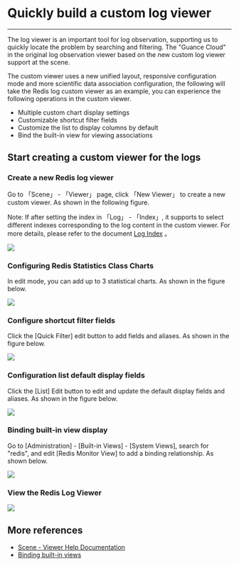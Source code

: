 # Quickly build a custom log viewer
---

The log viewer is an important tool for log observation, supporting us to quickly locate the problem by searching and filtering. The "Guance Cloud" in the original log observation viewer based on the new custom log viewer support at the scene.

The custom viewer uses a new unified layout, responsive configuration mode and more scientific data association configuration, the following will take the Redis log custom viewer as an example, you can experience the following operations in the custom viewer.

- Multiple custom chart display settings
- Customizable shortcut filter fields
- Customize the list to display columns by default
- Bind the built-in view for viewing associations

## Start creating a custom viewer for the logs
### Create a new Redis log viewer
Go to 「Scene」 - 「Viewer」 page, click 「New Viewer」 to create a new custom viewer. As shown in the following figure.

Note: If after setting the index in 「Log」 - 「Index」, it supports to select different indexes corresponding to the log content in the custom viewer. For more details, please refer to the document [Log Index](../../logs/multi-index.md) 。

![](../img/1111.gif)

### Configuring Redis Statistics Class Charts
In edit mode, you can add up to 3 statistical charts. As shown in the figure below.

![](../img/2222.gif)

### Configure shortcut filter fields
Click the [Quick Filter] edit button to add fields and aliases. As shown in the figure below.

![](../img/3333.gif)

### Configuration list default display fields
Click the [List] Edit button to edit and update the default display fields and aliases. As shown in the figure below.

![](../img/4444.gif)

### Binding built-in view display
Go to [Administration] - [Built-in Views] - [System Views], search for "redis", and edit [Redis Monitor View] to add a binding relationship. As shown below.

![](../img/5555.gif)

### View the Redis Log Viewer

![](../img/6666.gif)

## More references

- [Scene - Viewer Help Documentation](index.md)
- [Binding built-in views](../../scene/built-in-view/bind-view.md)

